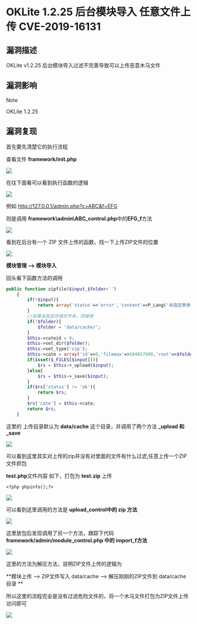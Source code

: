 # OKLite 1.2.25 后台模块导入 任意文件上传 CVE-2019-16131

## 漏洞描述

OKLite v1.2.25 后台模块导入过滤不完善导致可以上传恶意木马文件

## 漏洞影响

> [!NOTE]
>
> OKLite 1.2.25 

## 漏洞复现

首先要先清楚它的执行流程

查看文件 **framework/init.php**

![](image/oklite-1.png)

在往下面看可以看到执行函数的逻辑

![](image/oklite-2.png)

例如 http://127.0.0.1/admin.php?c=ABC&f=EFG

则是调用  **framework\admin\ABC_control.php**中的**EFG_f**方法

![](image/oklite-3.png)

看到在后台有一个 ZIP 文件上传的函数，找一下上传ZIP文件的位置

![](image/oklite-4.png)

**模块管理 --> 模块导入**

回头看下函数方法的调用

```php
public function zipfile($input,$folder='')
	{
		if(!$input){
			return array('status'=>'error','content'=>P_Lang('未指定表单名称'));
		}
		//如果未指定存储文件夹，则使用
		if(!$folder){
			$folder = 'data/cache/';
		}
		$this->cateid = 0;
		$this->set_dir($folder);
		$this->set_type('zip');
		$this->cate = array('id'=>0,'filemax'=>104857600,'root'=>$folder,'folder'=>'/','filetypes'=>'zip');
		if(isset($_FILES[$input])){
			$rs = $this->_upload($input);
		}else{
			$rs = $this->_save($input);
		}
		if($rs['status'] != 'ok'){
			return $rs;
		}
		$rs['cate'] = $this->cate;
		return $rs;
	}
```

这里的 上传目录默认为 **data/cache** 这个目录，并调用了两个方法 **_upload 和 _save**

![](image/oklite-5.png)

可以看到这里其实对上传的zip并没有对里面的文件有什么过滤,任意上传一个ZIP文件抓包

**test.php**文件内容 如下，打包为 **test.zip** 上传

```
<?php phpinfo();?>
```

![](image/oklite-6.png)

可以看到这里调用的方法是 **upload_control中的 zip 方法**

![](image/oklite-7.png)

这里放包后发现调用了另一个方法，跟踪下代码 **framework/admin/module_control.php 中的 import_f方法**

![](image/oklite-8.png)

这里的方法为解压方法，说明ZIP文件上传的逻辑为

**模块上传 --> ZIP文件写入 data/cache --> 解压刚刚的ZIP文件到 data/cache 目录 **

所以这里的流程完全是没有过滤危险文件的，将一个木马文件打包为ZIP文件上传访问即可

![](image/oklite-9.png)